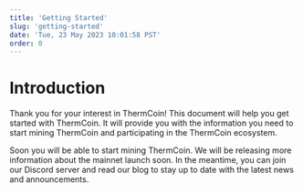 ```yaml
---
title: 'Getting Started'
slug: 'getting-started'
date: 'Tue, 23 May 2023 10:01:58 PST'
order: 0
---
```


# Introduction

Thank you for your interest in ThermCoin! This document will help you get started with ThermCoin. It will provide you with the information you need to start mining ThermCoin and participating in the ThermCoin ecosystem.

Soon you will be able to start mining ThermCoin. We will be releasing more information about the mainnet launch soon. In the meantime, you can join our Discord server and read our blog to stay up to date with the latest news and announcements.